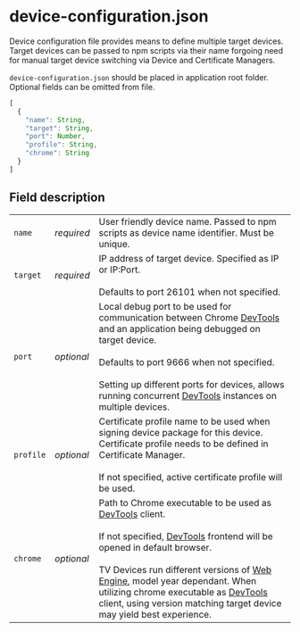 # device-configuration.json
Device configuration file provides means to define multiple target devices. Target devices can be passed to npm scripts via their name forgoing need for manual target device switching via Device and Certificate Managers.

`device-configuration.json` should be placed in application root folder.
Optional fields can be omitted from file.

```js
[
  {
    "name": String,
    "target": String,
    "port": Number,
    "profile": String,
    "chrome": String
  }
]
```

## Field description

<table>
  <tr>
    <td><code>name</code></td>
    <td><i>required</i></td>
    <td>
      User friendly device name. Passed to npm scripts as device name identifier. Must be unique.
    </td>
  </tr>
  <tr>
    <td><code>target</code></td>
    <td><i>required</i></td>
    <td>
      IP address of target device. Specified as IP or IP:Port.
      <br><br>
      Defaults to port 26101 when not specified.
    </td>
  </tr>
  <tr>
    <td><code>port</code></td>
    <td><i>optional</i></td>
    <td>
      Local debug port to be used for communication between Chrome <a href="https://developer.chrome.com/docs/devtools/">DevTools</a> and an application being debugged on target device. 
      <br><br>
      Defaults to port 9666 when not specified.
      <br><br>
      Setting up different ports for devices, allows running concurrent <a href="https://developer.chrome.com/docs/devtools/">DevTools</a> instances on multiple devices.
    </td>
  </tr>
  <tr>
    <td><code>profile</code></td>
    <td><i>optional</i></td>
    <td>
      Certificate profile name to be used when signing device package for this device. Certificate profile needs to be defined in Certificate Manager.
      <br><br>
      If not specified, active certificate profile will be used.
    </td>
  </tr>
  <tr>
    <td><code>chrome</code></td>
    <td><i>optional</i></td>
    <td>
      Path to Chrome executable to be used as <a href="https://developer.chrome.com/docs/devtools/">DevTools</a> client.
      <br><br>
      If not specified, <a href="https://developer.chrome.com/docs/devtools/">DevTools</a> frontend will be opened in default browser.
      <br><br>
      TV Devices run different versions of <a href="https://developer.samsung.com/smarttv/develop/specifications/web-engine-specifications.html">Web Engine</a>, model year dependant. When utilizing chrome executable as <a href="https://developer.chrome.com/docs/devtools/">DevTools</a> client, using version matching target device may yield best experience.
    </td>
  </tr>
</table>
